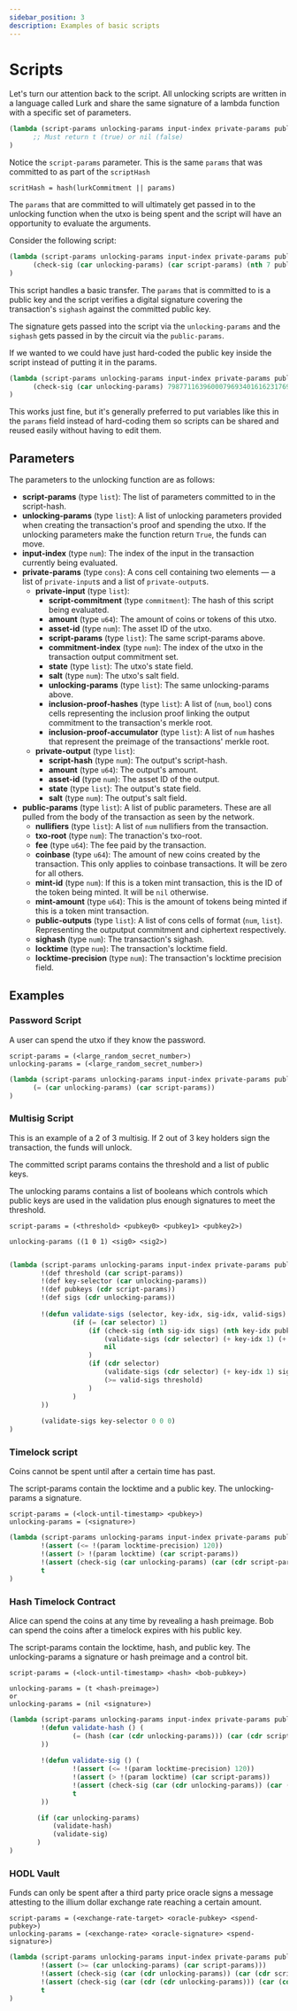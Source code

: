 ```yaml
---
sidebar_position: 3
description: Examples of basic scripts
---
```


# Scripts

Let's turn our attention back to the script. All unlocking scripts are written in a language called Lurk and share the same
signature of a lambda function with a specific set of parameters.

```lisp
(lambda (script-params unlocking-params input-index private-params public-params)
      ;; Must return t (true) or nil (false)
)
```

Notice the `script-params` parameter. This is the same `params` that was committed to as part of the `scriptHash`

```
scritHash = hash(lurkCommitment || params)
```

The `params` that are committed to will ultimately get passed in to the unlocking function when the utxo is being
spent and the script will have an opportunity to evaluate the arguments.

Consider the following script:

```lisp
(lambda (script-params unlocking-params input-index private-params public-params)
      (check-sig (car unlocking-params) (car script-params) (nth 7 public-params))
)
```

This script handles a basic transfer. The `params` that is committed to is a public key and the script verifies
a digital signature covering the transaction's `sighash` against the committed public key.

The signature gets passed into the script via the `unlocking-params` and the `sighash` gets passed in by the circuit via 
the `public-params`.

If we wanted to we could have just hard-coded the public key inside the script instead of putting it in the params.

```lisp
(lambda (script-params unlocking-params input-index private-params public-params)
      (check-sig (car unlocking-params) 79877116396000796934016162317696488904839608298135655275973165100101729765931 (nth 7 public-params))
)
```

This works just fine, but it's generally preferred to put variables like this in the `params` field instead of hard-coding
them so scripts can be shared and reused easily without having to edit them.

## Parameters

The parameters to the unlocking function are as follows:

- **script-params** (type `list`): The list of parameters committed to in the script-hash.
- **unlocking-params** (type `list`): A list of unlocking parameters provided when creating the transaction's proof and spending the utxo. If the unlocking parameters make the function return `True`, the funds can move.
- **input-index** (type `num`): The index of the input in the transaction currently being evaluated.
- **private-params** (type `cons`): A cons cell containing two elements ― a list of `private-input`s and a list of `private-output`s.
    - **private-input** (type `list`):
        - **script-commitment** (type `commitment`): The hash of this script being evaluated.
        - **amount** (type `u64`): The amount of coins or tokens of this utxo.
        - **asset-id** (type `num`): The asset ID of the utxo.
        - **script-params** (type `list`): The same script-params above.
        - **commitment-index** (type `num`): The index of the utxo in the transaction output commitment set.
        - **state** (type `list`): The utxo's state field.
        - **salt** (type `num`): The utxo's salt field.
        - **unlocking-params** (type `list`): The same unlocking-params above.
        - **inclusion-proof-hashes** (type `list`): A list of (`num`, `bool`) cons cells representing the inclusion proof linking the output commitment to the transaction's merkle root.
        - **inclusion-proof-accumulator** (type `list`): A list of `num` hashes that represent the preimage of the transactions' merkle root.
    - **private-output** (type `list`):
        - **script-hash** (type `num`): The output's script-hash.
        - **amount** (type `u64`): The output's amount.
        - **asset-id** (type `num`): The asset ID of the output.
        - **state** (type `list`): The output's state field.
        - **salt** (type `num`): The output's salt field.
- **public-params** (type `list`): A list of public parameters. These are all pulled from the body of the transaction as
seen by the network.
  - **nullifiers** (type `list`): A list of `num` nullifiers from the transaction.
  - **txo-root** (type `num`): The tranaction's txo-root.
  - **fee** (type `u64`): The fee paid by the transaction.
  - **coinbase** (type `u64`): The amount of new coins created by the transaction. This only applies to coinbase transactions. It will
be zero for all others.
  - **mint-id** (type `num`): If this is a token mint transaction, this is the ID of the token being minted. It will be `nil` otherwise.
  - **mint-amount** (type `u64`): This is the amount of tokens being minted if this is a token mint transaction.
  - **public-outputs** (type `list`): A list of cons cells of format (`num`, `list`). Representing the outputput commitment and
ciphertext respectively.
  - **sighash** (type `num`): The transaction's sighash.
  - **locktime** (type `num`): The transaction's locktime field.
  - **locktime-precision** (type `num`): The transaction's locktime precision field.

## Examples

### Password Script

A user can spend the utxo if they know the password. 

```
script-params = (<large_random_secret_number>)
unlocking-params = (<large_random_secret_number>)
```

```lisp
(lambda (script-params unlocking-params input-index private-params public-params)
      (= (car unlocking-params) (car script-params))
)
```

### Multisig Script

This is an example of a 2 of 3 multisig. If 2 out of 3 key holders sign the transaction, the funds will unlock.

The committed script params contains the threshold and a list of public keys.

The unlocking params contains a list of booleans which controls which public keys are used in the validation plus
enough signatures to meet the threshold.

```
script-params = (<threshold> <pubkey0> <pubkey1> <pubkey2>)
                 
unlocking-params ((1 0 1) <sig0> <sig2>)
                 
```

```lisp
(lambda (script-params unlocking-params input-index private-params public-params)
        !(def threshold (car script-params))
        !(def key-selector (car unlocking-params))
        !(def pubkeys (cdr script-params))
        !(def sigs (cdr unlocking-params))
        
        !(defun validate-sigs (selector, key-idx, sig-idx, valid-sigs) (
                (if (= (car selector) 1)
                    (if (check-sig (nth sig-idx sigs) (nth key-idx pubkeys) !(param sighash))
                        (validate-sigs (cdr selector) (+ key-idx 1) (+ sig-idx 1) (+ valid-sigs 1))
                        nil
                    )
                    (if (cdr selector)
                        (validate-sigs (cdr selector) (+ key-idx 1) sig-idx valid-sigs)
                        (>= valid-sigs threshold)
                    )
                )
        ))
         
        (validate-sigs key-selector 0 0 0)
)
```

### Timelock script

Coins cannot be spent until after a certain time has past.


The script-params contain the locktime and a public key. The unlocking-params a signature.

```
script-params = (<lock-until-timestamp> <pubkey>)
unlocking-params = (<signature>)
```

```lisp
(lambda (script-params unlocking-params input-index private-params public-params)
        !(assert (<= !(param locktime-precision) 120))
        !(assert (> !(param locktime) (car script-params))
        !(assert (check-sig (car unlocking-params) (car (cdr script-params)) !(param sighash)))
        t
)
```

### Hash Timelock Contract

Alice can spend the coins at any time by revealing a hash preimage. 
Bob can spend the coins after a timelock expires with his public key.


The script-params contain the locktime, hash, and public key. 
The unlocking-params a signature or hash preimage and a control bit.

```
script-params = (<lock-until-timestamp> <hash> <bob-pubkey>)
                              
unlocking-params = (t <hash-preimage>)
or
unlocking-params = (nil <signature>)
```

```lisp
(lambda (script-params unlocking-params input-index private-params public-params)
        !(defun validate-hash () (
                (= (hash (car (cdr unlocking-params))) (car (cdr script-params)))
        ))
        
        !(defun validate-sig () (
                !(assert (<= !(param locktime-precision) 120))
                !(assert (> !(param locktime) (car script-params))
                !(assert (check-sig (car (cdr unlocking-params)) (car (cdr (cdr script-params))) !(param sighash)))
                t
        ))

       (if (car unlocking-params)
           (validate-hash)
           (validate-sig)
       )
)
```

### HODL Vault

Funds can only be spent after a third party price oracle signs a message attesting to the
illium dollar exchange rate reaching a certain amount. 

```
script-params = (<exchange-rate-target> <oracle-pubkey> <spend-pubkey>)
unlocking-params = (<exchange-rate> <oracle-signature> <spend-signature>)
```

```lisp
(lambda (script-params unlocking-params input-index private-params public-params)
        !(assert (>= (car unlocking-params) (car script-params)))
        !(assert (check-sig (car (cdr unlocking-params)) (car (cdr script-params)) (car unlocking-params)))
        !(assert (check-sig (car (cdr (cdr unlocking-params))) (car (cdr (cdr script-params))) !(param sighash)))
        t
)
```